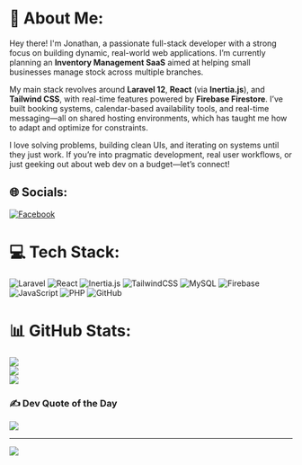 # 💫 About Me:
Hey there! I'm Jonathan, a passionate full-stack developer with a strong focus on building dynamic, real-world web applications. I’m currently planning an **Inventory Management SaaS** aimed at helping small businesses manage stock across multiple branches.

My main stack revolves around **Laravel 12**, **React** (via **Inertia.js**), and **Tailwind CSS**, with real-time features powered by **Firebase Firestore**. I’ve built booking systems, calendar-based availability tools, and real-time messaging—all on shared hosting environments, which has taught me how to adapt and optimize for constraints.

I love solving problems, building clean UIs, and iterating on systems until they just work. If you’re into pragmatic development, real user workflows, or just geeking out about web dev on a budget—let’s connect!

## 🌐 Socials:
[![Facebook](https://img.shields.io/badge/Facebook-%231877F2.svg?logo=Facebook&logoColor=white)](https://web.facebook.com/hero.776972/)  

# 💻 Tech Stack:
![Laravel](https://img.shields.io/badge/Laravel-%23FF2D20.svg?style=for-the-badge&logo=laravel&logoColor=white)
![React](https://img.shields.io/badge/React-%2320232a.svg?style=for-the-badge&logo=react&logoColor=%2361DAFB)
![Inertia.js](https://img.shields.io/badge/Inertia.js-800080?style=for-the-badge&logo=javascript&logoColor=white)
![TailwindCSS](https://img.shields.io/badge/TailwindCSS-%2338B2AC.svg?style=for-the-badge&logo=tailwind-css&logoColor=white)
![MySQL](https://img.shields.io/badge/MySQL-%2300f.svg?style=for-the-badge&logo=mysql&logoColor=white)
![Firebase](https://img.shields.io/badge/Firebase-FFCA28?style=for-the-badge&logo=firebase&logoColor=black)
![JavaScript](https://img.shields.io/badge/JavaScript-F7DF1E.svg?style=for-the-badge&logo=javascript&logoColor=black)
![PHP](https://img.shields.io/badge/PHP-777BB4?style=for-the-badge&logo=php&logoColor=white)
![GitHub](https://img.shields.io/badge/GitHub-%23121011.svg?style=for-the-badge&logo=github&logoColor=white)

# 📊 GitHub Stats:
![](https://github-readme-stats.vercel.app/api?username=yzquile&theme=radical&hide_border=false&include_all_commits=true&count_private=true)<br/>
![](https://github-readme-streak-stats.herokuapp.com/?user=yzquile&theme=radical&hide_border=false)<br/>
![](https://github-readme-stats.vercel.app/api/top-langs/?username=yzquile&theme=radical&hide_border=false&layout=compact)

### ✍️ Dev Quote of the Day
![](https://quotes-github-readme.vercel.app/api?type=horizontal&theme=merko)

---
[![](https://visitcount.itsvg.in/api?id=yzquile&icon=0&color=1)](https://visitcount.itsvg.in)

<!-- Proudly generated with GPRM and some caffeine ☕ -->


<!--
**Yzquile/Yzquile** is a ✨ _special_ ✨ repository because its `README.md` (this file) appears on your GitHub profile.

Here are some ideas to get you started:

- 🔭 I’m currently working on ...
- 🌱 I’m currently learning ...
- 👯 I’m looking to collaborate on ...
- 🤔 I’m looking for help with ...
- 💬 Ask me about ...
- 📫 How to reach me: ...
- 😄 Pronouns: ...
- ⚡ Fun fact: ...
-->
